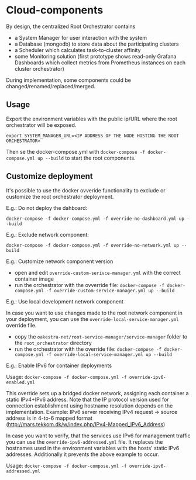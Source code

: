 # Cloud-components

By design, the centralized Root Orchestrator contains

- a System Manager for user interaction with the system
- a Database (mongodb) to store data about the participating clusters
- a Scheduler which calculates task-to-cluster affinity
- some Monitoring solution (first prototype shows read-only Grafana Dashboards which collect metrics from Prometheus instances on each cluster orchestrator)

During implementation, some components could be changed/renamed/replaced/merged.

## Usage

Export the environment variables with the public ip/URL where the root orchestrator will be exposed.

```
export SYSTEM_MANAGER_URL=<IP ADDRESS OF THE NODE HOSTING THE ROOT ORCHESTRATOR>
```

Then se the docker-compose.yml with `docker-compose -f docker-compose.yml up --build` to start the root components.

## Customize deployment

It's possible to use the docker ovveride functionality to exclude or customize the root orchestrator deployment.

E.g.: Do not deploy the dahboard:

`docker-compose -f docker-compose.yml -f override-no-dashboard.yml up --build`

E.g.: Exclude network component:

`docker-compose -f docker-compose.yml -f override-no-network.yml up --build`

E.g.: Customize network component version

- open and edit `override-custom-serivce-manager.yml` with the correct container image
- run the orchestrator with the ovverride file: `docker-compose -f docker-compose.yml -f override-custom-service-manager.yml up --build`

E.g.: Use local development network component

In case you want to use changes made to the root network component in your deployment,
you can use the `override-local-service-manager.yml` override file.

- copy the `oakestra-net/root-service-manager/service-manager` folder to the `root_orchestrator` directory
- run the orchestrator with the override file: `docker-compose -f docker-compose.yml -f override-local-service-manager.yml up --build`

E.g.: Enable IPv6 for container deployments

Usage: `docker-compose -f docker-compose.yml -f override-ipv6-enabled.yml`

This override sets up a bridged docker network, assigning each container a static IPv4+IPv6 address.
Note that the IP protocol version used for connection establishment using hostname resolution depends on the implementation.
Example: IPv6 server receiving IPv4 request -> source address is in 4-to-6 mapped format (http://mars.tekkom.dk/w/index.php/IPv4-Mapped_IPv6_Address)

In case you want to verify, that the services use IPv6 for management traffic you can use the `override-ipv6-addressed.yml` file.
It replaces the hostnames used in the environment variables with the hosts' static IPv6 addresses.
Additionally it prevents the above example to occur.

Usage: `docker-compose -f docker-compose.yml -f override-ipv6-addressed.yml`
